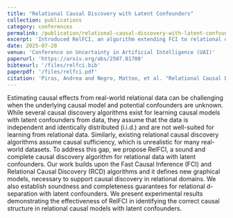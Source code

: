 ```yaml
---
title: "Relational Causal Discovery with Latent Confounders"
collection: publications
category: conferences
permalink: /publication/relational-causal-discovery-with-latent-confounders
excerpt: 'Introduced RelFCI, an algorithm extending FCI to relational data with latent confounders and non-i.i.d. assumptions.'
date: 2025-07-20
venue: 'Conference on Uncertainty in Artificial Intelligence (UAI)'
paperurl: 'https://arxiv.org/abs/2507.01700'
bibtexurl: '/files/relfci.bib'
paperpdf: '/files/relfci.pdf'
citation: 'Piras, Andrea and Negro, Matteo, et al. "Relational Causal Discovery with Latent Confounders." The 41st Conference on Uncertainty in Artificial Intelligence.'
---
```


Estimating causal effects from real-world relational data can be challenging when the underlying causal model and potential confounders are unknown. While several causal discovery algorithms exist for learning causal models with latent confounders from data, they assume that the data is independent and identically distributed (i.i.d.) and are not well-suited for learning from relational data. Similarly, existing relational causal discovery algorithms assume causal sufficiency, which is unrealistic for many real-world datasets. To address this gap, we propose RelFCI, a sound and complete causal discovery algorithm for relational data with latent confounders. Our work builds upon the Fast Causal Inference (FCI) and Relational Causal Discovery (RCD) algorithms and it defines new
graphical models, necessary to support causal discovery in relational domains. We also establish soundness and completeness guarantees for relational d-separation with latent confounders. We present experimental results demonstrating the effectiveness of RelFCI in identifying the correct causal structure in relational causal models with latent confounders.
